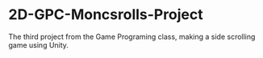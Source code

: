 # 2D-GPC-Moncsrolls-Project
 The third project from the Game Programing class, making a side scrolling game using Unity.
